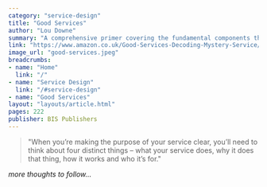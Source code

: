 ```yaml
---
category: "service-design"
title: "Good Services"
author: "Lou Downe"
summary: "A comprehensive primer covering the fundamental components that facilitate well-reasoned services. A must read."
link: "https://www.amazon.co.uk/Good-Services-Decoding-Mystery-Service/dp/9063695438/ref=sr_1_1?keywords=good%20services&qid=1582964939&sr=8-1"
image_url: "good-services.jpeg"
breadcrumbs:
- name: "Home"
  link: "/"
- name: "Service Design"
  link: "/#service-design"
- name: "Good Services"
layout: "layouts/article.html"
pages: 222
publisher: BIS Publishers
---
```


> "When you’re making the purpose of your service clear, you’ll need to think about four distinct things – what your service does, why it does that thing, how it works and who it’s for."

_more thoughts to follow..._
